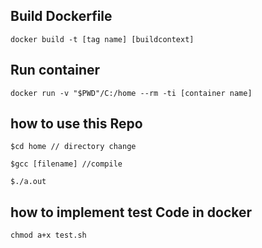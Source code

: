 ## Build Dockerfile
```
docker build -t [tag name] [buildcontext]
```
## Run container
```
docker run -v "$PWD"/C:/home --rm -ti [container name]
```
## how to use this Repo
```
$cd home // directory change

$gcc [filename] //compile

$./a.out
```
## how to implement test Code in docker
```
chmod a+x test.sh
```

